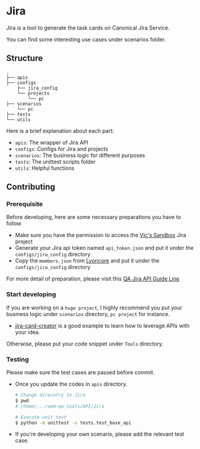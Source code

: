 # Jira

Jira is a tool to generate the task cards on Canonical Jira Service.

You can find some interesting use cases under scenarios folder.

## Structure

```
.
├── apis
├── configs
    ├── jira_config
    └── projects
        └── pc
├── scenarios
    └── pc
├── tests
└── utils
```

Here is a brief explanation about each part:

- `apis`: The wrapper of Jira API
- `configs`: Configs for Jira and projects
- `scenarios`: The business logic for different purposes
- `tests`: The unittest scripts folder
- `utils`: Helpful functions

## Contributing

### Prerequisite

Before developing, here are some necessary preparations you have to follow

- Make sure you have the permission to access the [Vic's Sandbox](https://warthogs.atlassian.net/jira/software/projects/VS/boards/577) Jira project
- Generate your Jira api token named `api_token.json` and put it under the `configs/jira_config` directory
- Copy the `members.json` from [Lyoncore](https://git.launchpad.net/~lyoncore-team/lyoncore/+git/oem-kpitool/tree/qa_jira/config/jira_config) and put it under the `configs/jira_config` directory

For more detail of preparation, please visit this [QA Jira API Guide Line](https://docs.google.com/document/d/1s5CV6HqIWiPed2jJxGrcg49A-zJlX7yhIRMZoBbruho/edit?usp=sharing)

### Start developing

If you are working on a `huge project`, I highly recommend you put your business logic under `scenarios` directory, `pc project` for instance.
  - [jira-card-creator](https://github.com/canonical/oem-qa-tools/tree/main/Tools/PC/jira-card-creator) is a good example to learn how to leverage APIs with your idea.

Otherwise, please put your code snippet under `Tools` directory.

### Testing

Please make sure the test cases are passed before commit.

- Once you update the codes in `apis` directory.
    ``` bash
    # Change direcotry to Jira
    $ pwd
    # /home/.../oem-qa-tools/API/Jira

    # Execute unit test
    $ python -m unittest -v tests.test_base_api
    ```
- If you're developing your own scenario, please add the relevant test case.
